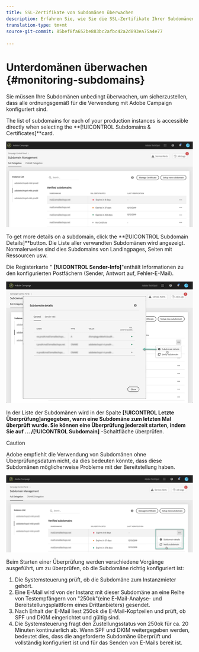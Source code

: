 ```yaml
---
title: SSL-Zertifikate von Subdomänen überwachen
description: Erfahren Sie, wie Sie die SSL-Zertifikate Ihrer Subdomänen überwachen.
translation-type: tm+mt
source-git-commit: 85bef8fa652be883bc2afbc42a2d893ea75a4e77

---
```



# Unterdomänen überwachen {#monitoring-subdomains}

Sie müssen Ihre Subdomänen unbedingt überwachen, um sicherzustellen, dass alle ordnungsgemäß für die Verwendung mit Adobe Campaign konfiguriert sind.

The list of subdomains for each of your production instances is accessible directly when selecting the **[!UICONTROL Subdomains &amp; Certificates]**card.

![](assets/subdomains_list.png)

To get more details on a subdomain, click the **[!UICONTROL Subdomain Details]**button.
Die Liste aller verwandten Subdomänen wird angezeigt. Normalerweise sind dies Subdomains von Landingpages, Seiten mit Ressourcen usw.

Die Registerkarte &quot; **[!UICONTROL Sender-Info]**&quot;enthält Informationen zu den konfigurierten Postfächern (Sender, Antwort auf, Fehler-E-Mail).

![](assets/subdomain_details.png)


In der Liste der Subdomänen wird in der Spalte **[!UICONTROL Letzte Überprüfung]**angegeben, wann eine Subdomäne zum letzten Mal überprüft wurde.** Sie können eine Überprüfung jederzeit starten, indem Sie auf **... /**[!UICONTROL  Subdomain]** -Schaltfläche überprüfen.

>[!CAUTION]
>
>Adobe empfiehlt die Verwendung von Subdomänen ohne Überprüfungsdatum nicht, da dies bedeuten könnte, dass diese Subdomänen möglicherweise Probleme mit der Bereitstellung haben.

![](assets/subdomain_verification.png)

Beim Starten einer Überprüfung werden verschiedene Vorgänge ausgeführt, um zu überprüfen, ob die Subdomäne richtig konfiguriert ist:

1. Die Systemsteuerung prüft, ob die Subdomäne zum Instanzmieter gehört.
1. Eine E-Mail wird von der Instanz mit dieser Subdomäne an eine Reihe von Testempfängern von &quot;250ok&quot;(eine E-Mail-Analyse- und Bereitstellungsplattform eines Drittanbieters) gesendet.
1. Nach Erhalt der E-Mail liest 250ok die E-Mail-Kopfzeilen und prüft, ob SPF und DKIM eingerichtet und gültig sind.
1. Die Systemsteuerung fragt den Zustellungsstatus von 250ok für ca. 20 Minuten kontinuierlich ab. Wenn SPF und DKIM weitergegeben werden, bedeutet dies, dass die angeforderte Subdomäne überprüft und vollständig konfiguriert ist und für das Senden von E-Mails bereit ist.
